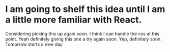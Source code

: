 # I am going to shelf this idea until I am a little more familiar with React.
Considering picking this up again soon. I think I can handle the css at this point.
Yeah definitely giving this one a try again soon.
Yep, definitely soon.
Tomorrow starts a new day
